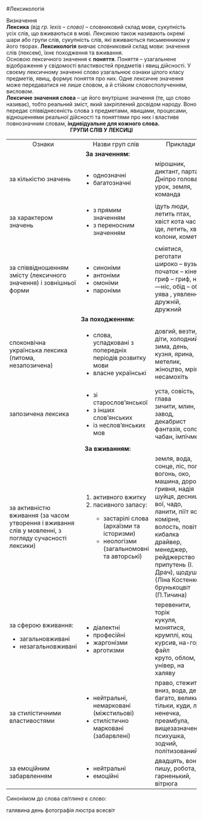 #Лексикологія

<div class="eoz-wrap">
<span class="eoz">Визначення</span>
<div class="eoz-text">
<b>Лексика</b> <i>(від гр. lexis – слово)</i> – словниковий склад мови, сукупність усіх слів, що вживаються в мові. Лексикою також називають окремі шари або групи слів, сукупність слів, які вживаються письменником у його творах. <b>Лексикологія</b> вивчає словниковий склад мови: значення слів (лексем), їхнє походження та вживання.<br>
Основою лексичного значення є <b>поняття</b>. Поняття – узагальнене відображення у свідомості властивостей предметів і явищ дійсності. У своєму лексичному значенні слово узагальнює ознаки цілого класу предметів, явищ, формує поняття про них. Одне лексичне значення може передаватися не лише словом, а й стійким словосполученням, висловом.<br>
<b>Лексичне значення слова</b> – це його внутрішнє значення (те, що слово називає), тобто реальний зміст, який закріплений досвідом народу. Воно передає співвіднесеність слова з предметами, явищами, процесами, відношеннями реальної дійсності та поняттями про них і властиве повнозначним словам, <b>індивідуальне для кожного слова.</b>
</div>
</div>

<center><b>ГРУПИ СЛІВ У ЛЕКСИЦІ</b></center>


<table>
<col width="20%">
<col width="40%">
<col width="40%">
<tr>
<td><center>Ознаки</center></td>
<td><center>Назви груп слів</center></td>
<td><center>Приклади</center></td>
</tr>
<tr>
  <td colspan="3"><center><b>За значенням:</b></center></td>
</tr>
<tr>
  <td>за кількістю значень</td>
  <td>
  <ul>
   <li>однозначні</li>
   <li>багатозначні</li> 
  </ul>
  </td>
  <td>мірошник, диктант, парта, Дніпро голова, урок, земля, команда</td>
</tr>
  <tr>
    <td>за характером значень</td>
    <td>
      <ul>
        <li>з прямим значенням</li>
        <li>з переносним значенням</li>
      </ul>
    </td>
    <td>ідуть люди, летить птах, хвіст кота час іде, летить, хвіст колони, комети</td>
  </tr>
  <tr>
    <td>за співвідношенням змісту (лексичного значення) і зовнішньої форми</td>
    <td>
      <ul>
        <li>синоніми</li>
        <li>антоніми</li>
        <li>омоніми</li>
        <li>пароніми</li>
      </ul>
    </td>
    <td>сміятися, реготати<br>
    широко – вузько, початок – кінець<br>
    гриф – гриф, ніс —ніс, обід – обід<br>
    уява , уявлення, дружній, дружний</td>
  </tr>
  <tr>
	<td colspan="3"><center><b>За походженням:</b></center></td>
  </tr>
  <tr>
	<td>споконвічна українська лексика (питома, незапозичена)</td>
	<td>
    <ul>
      <li>слова, успадковані з попередніх періодів розвитку мови</li>
      <li>власне українські</li>
    </ul>
  </td>
  <td>
    довгий, везти, діти, холодний, зима, день,<br>
    кузня, ярина, метелик, жіноцтво, мрія, несамохіть
  </td>
  </tr>
  <tr>
  	<td>запозичена лексика</td>
	  <td>
      <ul>
      <li>зі старослов’янської</li>
      <li>з інших слов’янських</li>
      <li>із неслов’янських мов</li>
      </ul>
    </td>
	<td>уста, совість, глава<br>
      зичити, млин, завод, декабрист<br>
      фантазія, соло, чабан, імпічмент</td>
  </tr>
  <tr>
	<td colspan="3"><center><b>За вживанням:</b></center></td>
  </tr>
  <tr>
  	<td>за активністю вживання (за часом утворення і вживання слів у мовленні, з погляду сучасності лексики)</td>
	 <td>
      <ol>
        <li>активного вжитку</li>
        <li>пасивного запасу:</li>
        <ul><li>застарілі слова (архаїзми та історизми)</li>
            <li>неологізми (загальномовні та авторcькі)</li></ul>
      </ol>
    </td>
    <td>
      земля, вода, сонце, ліс, поле, вогонь, око, машина, дорога, гривня, надія<br>
      шуйця, десниця, вої, чадо, ланити, піїт ясир, комірне, волость, повіт, кибалка<br>
      драйвер, менеджер, рейджерство припутень (І. Драч), щодуші (Ліна Костенко), брунькоцвіт (П.Тичина)
    </td>
  </tr>
  <tr>
  	<td>за сферою вживання:
    <ul>
      <li>загальновживані</li>
      <li>незагальновживані</li>
    </ul>
    </td>
	<td>
    <ul>
    <li>діалектні</li>
    <li>професійні</li>
    <li>жаргонізми</li>
    <li>арготизми</li>
    </ul>
  </td>
	<td>
   теревенити, торік<br>
   кукуля, монятися, крумплі, коц<br>
   курсив, на-гора, файл<br>
   круто, облом, універ, на халяву
  </td>
  </tr>
   <tr>
  	<td>за стилістичними властивостями</td>
	<td>
    <ul>
      <li>нейтральні, немарковані (міжстильові)</li>
      <li>стилістично марковані (забарвлені)</li>  
    </ul>
  </td>
  <td>
    право, стежити, вниз, вода, день, багато, великий, тільки, куди, ліс, ненечка, преамбула, вищезазначений, психушка, зодчий, політизований
  </td>
  </tr>
   <tr>
  	<td>за емоційним забарвленням</td>
	<td><ul>
   <li>нейтральні</li>
   <li>емоційні </li>
  </ul></td>
  <td>двадцять, вони, пишу, робота, гарненький, вітрюга</td>
  </tr>
</table>

<quiz name="Запитання та завдання">
<question>
        <p>Синонімом до слова <i>світлина</i> є слово:</p>
        <answer> галявина</answer>
        <answer> день</answer>
        <answer correct> фотографія</answer>
        <answer> люстра</answer>
        <answer> всесвіт</answer>
    </question>
</quiz>